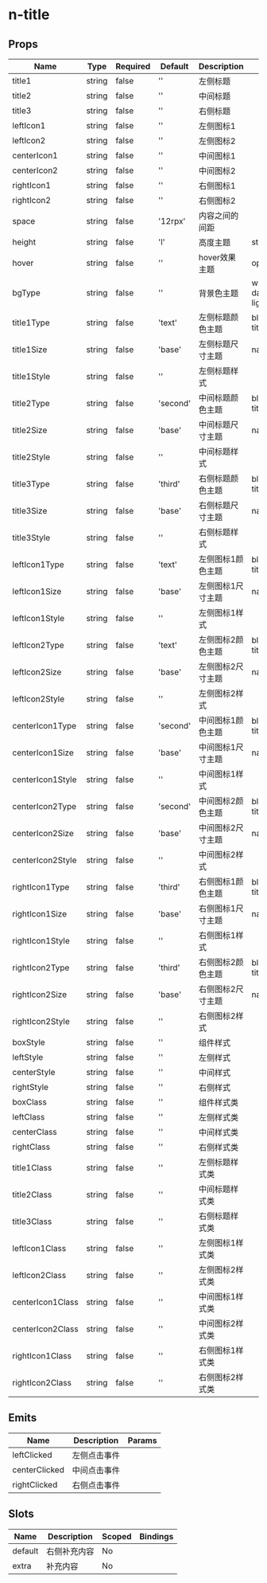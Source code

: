 # n-title

## Props
| Name | Type | Required | Default | Description | Choices |
| --- | --- | --- | --- | --- | --- |
| title1 | string | false | '' | 左侧标题 |  | 
| title2 | string | false | '' | 中间标题 |  | 
| title3 | string | false | '' | 右侧标题 |  | 
| leftIcon1 | string | false | '' | 左侧图标1 |  | 
| leftIcon2 | string | false | '' | 左侧图标2 |  | 
| centerIcon1 | string | false | '' | 中间图标1 |  | 
| centerIcon2 | string | false | '' | 中间图标2 |  | 
| rightIcon1 | string | false | '' | 右侧图标1 |  | 
| rightIcon2 | string | false | '' | 右侧图标2 |  | 
| space | string | false | '12rpx' | 内容之间的间距 |  | 
| height | string | false | 'l' | 高度主题 | statusbar,ss,s,base,l,ll,0,auto,1px,100p,100vh,min-100p,min-100vh,any,mp-any | 
| hover | string | false | '' | hover效果主题 | opacity,bg,bg-dark,bg-opacity | 
| bgType | string | false | '' | 背景色主题 | white,black,transparent,nav,default,primary,success,warning,error,custom,link,light,middle,dark,inverse,page,hover,hover-dark,mask,mask-dark,text,text-second,text-third,text-forth,text-inverse,text-place,text-disabled,border,border-light,border-middle,border-dark,none,gradient | 
| title1Type | string | false | 'text' | 左侧标题颜色主题 | black,white,transparent,default,primary,success,warning,error,custom,link,text,second,third,forth,place,disabled,inverse,nav-title,nav-icon,nav-item | 
| title1Size | string | false | 'base' | 左侧标题尺寸主题 | nav-title,nav-icon,nav-item,ss,s,base,l,ll | 
| title1Style | string | false | '' | 左侧标题样式 |  | 
| title2Type | string | false | 'second' | 中间标题颜色主题 | black,white,transparent,default,primary,success,warning,error,custom,link,text,second,third,forth,place,disabled,inverse,nav-title,nav-icon,nav-item | 
| title2Size | string | false | 'base' | 中间标题尺寸主题 | nav-title,nav-icon,nav-item,ss,s,base,l,ll | 
| title2Style | string | false | '' | 中间标题样式 |  | 
| title3Type | string | false | 'third' | 右侧标题颜色主题 | black,white,transparent,default,primary,success,warning,error,custom,link,text,second,third,forth,place,disabled,inverse,nav-title,nav-icon,nav-item | 
| title3Size | string | false | 'base' | 右侧标题尺寸主题 | nav-title,nav-icon,nav-item,ss,s,base,l,ll | 
| title3Style | string | false | '' | 右侧标题样式 |  | 
| leftIcon1Type | string | false | 'text' | 左侧图标1颜色主题 | black,white,transparent,default,primary,success,warning,error,custom,link,text,second,third,forth,place,disabled,inverse,nav-title,nav-icon,nav-item | 
| leftIcon1Size | string | false | 'base' | 左侧图标1尺寸主题 | nav-title,nav-icon,nav-item,ss,s,base,l,ll | 
| leftIcon1Style | string | false | '' | 左侧图标1样式 |  | 
| leftIcon2Type | string | false | 'text' | 左侧图标2颜色主题 | black,white,transparent,default,primary,success,warning,error,custom,link,text,second,third,forth,place,disabled,inverse,nav-title,nav-icon,nav-item | 
| leftIcon2Size | string | false | 'base' | 左侧图标2尺寸主题 | nav-title,nav-icon,nav-item,ss,s,base,l,ll | 
| leftIcon2Style | string | false | '' | 左侧图标2样式 |  | 
| centerIcon1Type | string | false | 'second' | 中间图标1颜色主题 | black,white,transparent,default,primary,success,warning,error,custom,link,text,second,third,forth,place,disabled,inverse,nav-title,nav-icon,nav-item | 
| centerIcon1Size | string | false | 'base' | 中间图标1尺寸主题 | nav-title,nav-icon,nav-item,ss,s,base,l,ll | 
| centerIcon1Style | string | false | '' | 中间图标1样式 |  | 
| centerIcon2Type | string | false | 'second' | 中间图标2颜色主题 | black,white,transparent,default,primary,success,warning,error,custom,link,text,second,third,forth,place,disabled,inverse,nav-title,nav-icon,nav-item | 
| centerIcon2Size | string | false | 'base' | 中间图标2尺寸主题 | nav-title,nav-icon,nav-item,ss,s,base,l,ll | 
| centerIcon2Style | string | false | '' | 中间图标2样式 |  | 
| rightIcon1Type | string | false | 'third' | 右侧图标1颜色主题 | black,white,transparent,default,primary,success,warning,error,custom,link,text,second,third,forth,place,disabled,inverse,nav-title,nav-icon,nav-item | 
| rightIcon1Size | string | false | 'base' | 右侧图标1尺寸主题 | nav-title,nav-icon,nav-item,ss,s,base,l,ll | 
| rightIcon1Style | string | false | '' | 右侧图标1样式 |  | 
| rightIcon2Type | string | false | 'third' | 右侧图标2颜色主题 | black,white,transparent,default,primary,success,warning,error,custom,link,text,second,third,forth,place,disabled,inverse,nav-title,nav-icon,nav-item | 
| rightIcon2Size | string | false | 'base' | 右侧图标2尺寸主题 | nav-title,nav-icon,nav-item,ss,s,base,l,ll | 
| rightIcon2Style | string | false | '' | 右侧图标2样式 |  | 
| boxStyle | string | false | '' | 组件样式 |  | 
| leftStyle | string | false | '' | 左侧样式 |  | 
| centerStyle | string | false | '' | 中间样式 |  | 
| rightStyle | string | false | '' | 右侧样式 |  | 
| boxClass | string | false | '' | 组件样式类 |  | 
| leftClass | string | false | '' | 左侧样式类 |  | 
| centerClass | string | false | '' | 中间样式类 |  | 
| rightClass | string | false | '' | 右侧样式类 |  | 
| title1Class | string | false | '' | 左侧标题样式类 |  | 
| title2Class | string | false | '' | 中间标题样式类 |  | 
| title3Class | string | false | '' | 右侧标题样式类 |  | 
| leftIcon1Class | string | false | '' | 左侧图标1样式类 |  | 
| leftIcon2Class | string | false | '' | 左侧图标2样式类 |  | 
| centerIcon1Class | string | false | '' | 中间图标1样式类 |  | 
| centerIcon2Class | string | false | '' | 中间图标2样式类 |  | 
| rightIcon1Class | string | false | '' | 右侧图标1样式类 |  | 
| rightIcon2Class | string | false | '' | 右侧图标2样式类 |  | 

## Emits
| Name | Description | Params |
| --- | --- | --- | 
| leftClicked | 左侧点击事件 |  |
| centerClicked | 中间点击事件 |  |
| rightClicked | 右侧点击事件 |  |

## Slots
| Name | Description | Scoped | Bindings |
| --- | --- | --- | --- |
| default | 右侧补充内容 | No |  |
| extra | 补充内容 | No |  |

